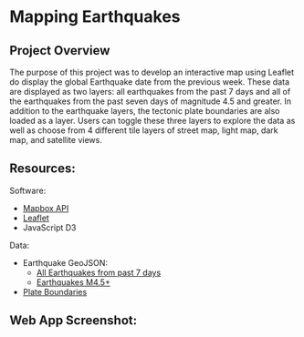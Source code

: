 # Mapping Earthquakes
## Project Overview
The purpose of this project was to develop an interactive map using Leaflet do display the global Earthquake date from the previous week. These data are displayed as two layers: all earthquakes from the past 7 days and all of the earthquakes from the past seven days of magnitude 4.5 and greater. In addition to the earthquake layers, the tectonic plate boundaries are also loaded as a layer. Users can toggle these three layers to explore the data as well as choose from 4 different tile layers of street map, light map, dark map, and satellite views. 

## Resources:

Software:
- [Mapbox API](https://www.mapbox.com/)
- [Leaflet](https://leafletjs.com/)
- JavaScript D3

Data:
- Earthquake GeoJSON: 
  - [All Earthquakes from past 7 days](https://earthquake.usgs.gov/earthquakes/feed/v1.0/summary/all_week.geojson)
  - [Earthquakes M4.5+](https://earthquake.usgs.gov/earthquakes/feed/v1.0/summary/4.5_week.geojson)
- [Plate Boundaries](https://raw.githubusercontent.com/fraxen/tectonicplates/master/GeoJSON/PB2002_boundaries.json)  

## Web App Screenshot:
